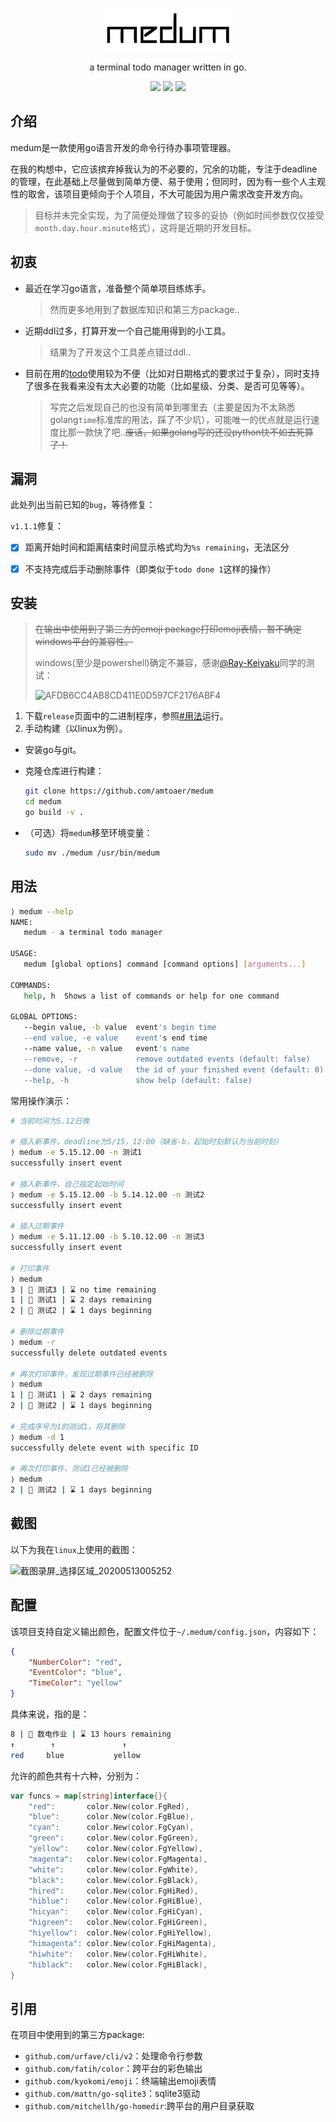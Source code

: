 <p align="center">
    <img src="./src/logo.png">
</p>
<p align="center">
    a terminal todo manager written in go.
</p>
<p align="center">
<img src="https://goreportcard.com/badge/github.com/amtoaer/medum?longCache=true&style=for-the-badge">
<img src="https://img.shields.io/badge/license-MIT-orange.svg?longCache=true&style=for-the-badge">
<img src="https://img.shields.io/badge/version-v1.1.1-red.svg?longCache=true&style=for-the-badge">
</p>



## 介绍

medum是一款使用go语言开发的命令行待办事项管理器。

在我的构想中，它应该摈弃掉我认为的不必要的，冗余的功能，专注于deadline的管理，在此基础上尽量做到简单方便、易于使用；但同时，因为有一些个人主观性的取舍，该项目更倾向于个人项目，不大可能因为用户需求改变开发方向。

>   目标并未完全实现，为了简便处理做了较多的妥协（例如时间参数仅仅接受`month.day.hour.minute`格式），这将是近期的开发目标。

## 初衷

+   最近在学习go语言，准备整个简单项目练练手。

    >   然而更多地用到了数据库知识和第三方package..

+   近期ddl过多，打算开发一个自己能用得到的小工具。

    >   结果为了开发这个工具差点错过ddl..

+   目前在用的[todo](https://github.com/foobuzz/todo)使用较为不便（比如对日期格式的要求过于复杂），同时支持了很多在我看来没有太大必要的功能（比如星级、分类、是否可见等等）。

    >   写完之后发现自己的也没有简单到哪里去（主要是因为不太熟悉golang`time`标准库的用法，踩了不少坑），可能唯一的优点就是运行速度比那一款快了吧..~~废话，如果golang写的还没python快不如去死算了！~~

## 漏洞

此处列出当前已知的`bug`，等待修复：

`v1.1.1`修复：

-   [x] 距离开始时间和距离结束时间显示格式均为`%s remaining`，无法区分
-   [x] 不支持完成后手动删除事件（即类似于`todo done 1`这样的操作）


## 安装

>   ~~在输出中使用到了第三方的emoji package打印emoji表情，暂不确定windows平台的兼容性。~~
>
>   windows(至少是powershell)确定不兼容，感谢[@Ray-Keiyaku](https://github.com/Ray-Keiyaku)同学的测试：
>
>   ![AFDB6CC4AB8CD411E0D597CF2176ABF4](https://i.loli.net/2020/05/13/EW2ryXSKnB4tkau.jpg)

1.  下载`release`页面中的二进制程序，参照[#用法](#用法)运行。
2.  手动构建（以linux为例）。

+   安装go与git。

+   克隆仓库进行构建：

    ```bash
    git clone https://github.com/amtoaer/medum
    cd medum
    go build -v .
    ```

+   （可选）将`medum`移至环境变量：

    ```bash
    sudo mv ./medum /usr/bin/medum
    ```

## 用法

```bash
⟩ medum --help
NAME:
   medum - a terminal todo manager

USAGE:
   medum [global options] command [command options] [arguments...]

COMMANDS:
   help, h  Shows a list of commands or help for one command

GLOBAL OPTIONS:
   --begin value, -b value  event's begin time
   --end value, -e value    event's end time
   --name value, -n value   event's name
   --remove, -r             remove outdated events (default: false)
   --done value, -d value   the id of your finished event (default: 0)
   --help, -h               show help (default: false)
```

常用操作演示：

```bash
# 当前时间为5.12日晚

# 插入新事件，deadline为5/15，12:00（缺省-b，起始时刻默认为当前时刻）
⟩ medum -e 5.15.12.00 -n 测试1
successfully insert event

# 插入新事件，自己指定起始时间
⟩ medum -e 5.15.12.00 -b 5.14.12.00 -n 测试2
successfully insert event

# 插入过期事件
⟩ medum -e 5.11.12.00 -b 5.10.12.00 -n 测试3
successfully insert event

# 打印事件
⟩ medum
3 | 🍺 测试3 | ⌛ no time remaining
1 | 🍺 测试1 | ⌛ 2 days remaining
2 | 🍺 测试2 | ⌛ 1 days beginning

# 删除过期事件
⟩ medum -r
successfully delete outdated events

# 再次打印事件，发现过期事件已经被删除
⟩ medum
1 | 🍺 测试1 | ⌛ 2 days remaining
2 | 🍺 测试2 | ⌛ 1 days beginning

# 完成序号为1的测试1，将其删除
⟩ medum -d 1
successfully delete event with specific ID

# 再次打印事件，测试1已经被删除
⟩ medum
2 | 🍺 测试2 | ⌛ 1 days beginning
```

## 截图

以下为我在`linux`上使用的截图：

![截图录屏_选择区域_20200513005252](https://i.loli.net/2020/05/13/zycFTamlK8uM79A.png)

## 配置

该项目支持自定义输出颜色，配置文件位于`~/.medum/config.json`，内容如下：

```json
{
    "NumberColor": "red",
    "EventColor": "blue",
    "TimeColor": "yellow"
}
```

具体来说，指的是：

```bash
8 | 🍺 数电作业 | ⌛ 13 hours remaining
↑        ↑               ↑
red     blue           yellow
```

允许的颜色共有十六种，分别为：

```go
var funcs = map[string]interface{}{
	"red":       color.New(color.FgRed),
	"blue":      color.New(color.FgBlue),
	"cyan":      color.New(color.FgCyan),
	"green":     color.New(color.FgGreen),
	"yellow":    color.New(color.FgYellow),
	"magenta":   color.New(color.FgMagenta),
	"white":     color.New(color.FgWhite),
	"black":     color.New(color.FgBlack),
	"hired":     color.New(color.FgHiRed),
	"hiblue":    color.New(color.FgHiBlue),
	"hicyan":    color.New(color.FgHiCyan),
	"higreen":   color.New(color.FgHiGreen),
	"hiyellow":  color.New(color.FgHiYellow),
	"himagenta": color.New(color.FgHiMagenta),
	"hiwhite":   color.New(color.FgHiWhite),
	"hiblack":   color.New(color.FgHiBlack),
}
```

## 引用

在项目中使用到的第三方package:

+   `github.com/urfave/cli/v2`：处理命令行参数
+   `github.com/fatih/color`：跨平台的彩色输出
+   `github.com/kyokomi/emoji`：终端输出emoji表情
+   `github.com/mattn/go-sqlite3`：sqlite3驱动
+   `github.com/mitchellh/go-homedir`:跨平台的用户目录获取